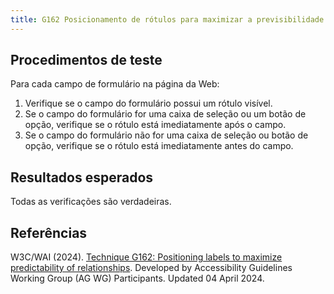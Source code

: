 ```yaml
---
title: G162 Posicionamento de rótulos para maximizar a previsibilidade dos relacionamentos
---
```


## Procedimentos de teste

Para cada campo de formulário na página da Web:
1. Verifique se o campo do formulário possui um rótulo visível.
2. Se o campo do formulário for uma caixa de seleção ou um botão de opção, verifique se o rótulo está imediatamente após o campo.
3. Se o campo do formulário não for uma caixa de seleção ou botão de opção, verifique se o rótulo está imediatamente antes do campo.

## Resultados esperados
Todas as verificações são verdadeiras.

## Referências

W3C/WAI (2024). [Technique G162: Positioning labels to maximize predictability of relationships](https://www.w3.org/WAI/WCAG22/Techniques/general/G162). Developed by Accessibility Guidelines Working Group (AG WG) Participants. Updated 04 April 2024.